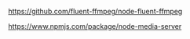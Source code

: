 https://github.com/fluent-ffmpeg/node-fluent-ffmpeg

https://www.npmjs.com/package/node-media-server
